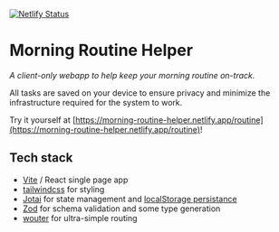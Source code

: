 [![Netlify Status](https://api.netlify.com/api/v1/badges/8fb90f54-9feb-4745-8f7e-37e8d679637d/deploy-status)](https://app.netlify.com/sites/morning-routine-helper/deploys)

# Morning Routine Helper

*A client-only webapp to help keep your morning routine on-track.*

All tasks are saved on your device to ensure privacy and minimize the infrastructure required for the system to work.

Try it yourself at [https://morning-routine-helper.netlify.app/routine](https://morning-routine-helper.netlify.app/routine)!

## Tech stack
- [Vite](https://vitejs.dev/) / React single page app
- [tailwindcss](https://tailwindcss.com/) for styling
- [Jotai](https://jotai.org/) for state management and [localStorage persistance](https://jotai.org/docs/utilities/storage)
- [Zod](https://zod.dev/) for schema validation and some type generation
- [wouter](https://www.npmjs.com/package/wouter) for ultra-simple routing
